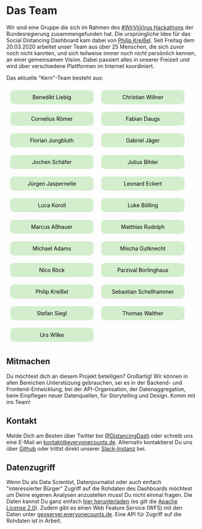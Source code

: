# Das Team
Wir sind eine Gruppe die sich im Rahmen des [#WirVsVirus Hackathons](https://wirvsvirushackathon.org/) der Bundesregierung zusammengefunden hat. Die ursprüngliche Idee für das Social Distancing Dashboard kam dabei von [Philip Kreißel](https://twitter.com/pkreissel/). Seit Freitag dem 20.03.2020 arbeitet unser Team aus über 25 Menschen, die sich zuvor noch nicht kannten, und sich teilweise immer noch nicht persönlich kennen, an einer gemeinsamen Vision. Dabei passiert alles in unserer Freizeit und wird über verschiedene Plattformen im Internet koordiniert. 

Das aktuelle "Kern"-Team besteht aus:
<style = "text/css">
div.team {
    display: flex; 
    flex-wrap: wrap;
    width: 100%;
    flex-direction: row
}
div.team>div {
    width: 200px;
    border-radius: 10px;
    margin:10px;
    padding:10px;
    text-align:center;
    vertical-align: middle;
    background: #D3EECD;
    color: #000;  
}
div.team>div:hover {
    background: #04652A;
    color: #fff;
    transition: all 0.2s;
}
</style>
<div class="team">
    <div>Benedikt Liebig</div>
    <div>Christian Willner</div>
    <div>Cornelius Römer</div>
    <div>Fabian Daugs</div>
    <div>Florian Jungbluth</div>
    <div>Gabriel Jäger</div>
    <div>Jochen Schäfer</div>
    <div>Julius Bihler</div>
    <div>Jürgen Jasperneite</div>
    <div>Leonard Eckert</div>
    <div>Luca Koroll</div>
    <div>Luke Bölling</div>
    <div>Marcus Aßhauer</div>
    <div>Matthias Rudolph</div>
    <div>Michael Adams</div>
    <div>Mischa Gutknecht </div>
    <div>Nico Röck</div>
    <div>Parzival Borlinghaus</div>
    <div>Philip Kreißel</div>
    <div>Sebastian Schellhammer</div>
    <div>Stefan Siegl</div>
    <div>Thomas Walther</div>
    <div>Urs Wilke</div>
</div>



## Mitmachen
Du möchtest dich an diesem Projekt beteiligen? Großartig! Wir können in allen Bereichen Unterstüzung gebrauchen, sei es in der Backend- und Frontend-Entwicklung,  bei der API-Organisation, der Datenaggregation, beim Einpflegen neuer Datenquellen, für Storytelling und Design. Komm mit ins Team!


## Kontakt
Melde Dich am Besten über Twitter bei [@DistancingDash](https://twitter.com/distancingdash/) oder schreib uns eine E-Mail an [kontakt@everyonecounts.de](mailto:kontakt@everyonecounts.de). Alternativ kontaktierst Du uns über [Github](https://github.com/socialdistancingdashboard) oder trittst direkt unserer [Slack-Instanz](https://join.slack.com/t/socialdistancing-dash/shared_invite/zt-czm00v52-kEe0fEA5lZwwWhuYuZKj_A) bei.

## Datenzugriff

Wenn Du als Data Scientist, Datenjournalist oder auch einfach "interessierter Bürger" Zugriff auf die Rohdaten des Dashboards möchtest um Deine eigenen Analysen anzustellen musst Du nicht einmal fragen. Die Daten kannst Du ganz einfach [hier herunterladen](https://im6qye3mc3.execute-api.eu-central-1.amazonaws.com/prod) (es gilt die [Apache License 2.0](https://www.apache.org/licenses/LICENSE-2.0.txt)). Zudem gibt es einen Web Feature Service (WFS) mit den Daten unter [geoserver.everyonecounts.de](https://geoserver.everyonecounts.de/). Eine API für Zugriff auf die Rohdaten ist in Arbeit.


<!-- Matomo Image Tracker-->
<img src="https://matomo.everyonecounts.de/matomo.php?idsite=1&amp;rec=1&amp;action_name=das_team" style="border:0" alt="" />
<!-- End Matomo -->